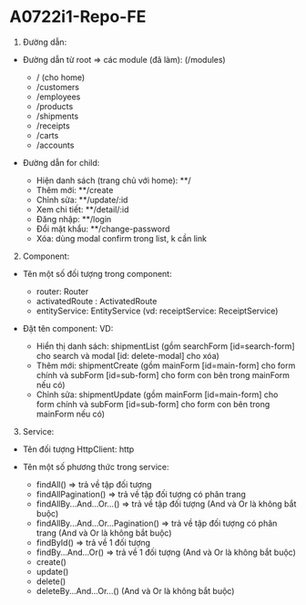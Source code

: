 # A0722i1-Repo-FE

1. Đường dẫn:
- Đường dẫn từ root => các module (đã làm): (/modules)
	+ / (cho home)
	+ /customers
	+ /employees
	+ /products
	+ /shipments
	+ /receipts
	+ /carts
	+ /accounts

- Đường dẫn for child:
	+ Hiện danh sách (trang chủ với home): **/
	+ Thêm mới: **/create
	+ Chỉnh sửa: **/update/:id
	+ Xem chi tiết: **/detail/:id
	+ Đăng nhập: **/login
	+ Đổi mật khẩu: **/change-password
	+ Xóa: dùng modal confirm trong list, k cần link

2. Component:
- Tên một số đối tượng trong component:
	+ router: Router
	+ activatedRoute : ActivatedRoute
	+ entityService: EntityService (vd: receiptService: ReceiptService)

- Đặt tên component:
	VD:
	+ Hiển thị danh sách: shipmentList (gồm searchForm [id=search-form] cho search và modal [id: delete-modal] cho xóa)
	+ Thêm mới: shipmentCreate (gồm mainForm [id=main-form] cho form chính và subForm [id=sub-form] cho form con bên trong mainForm nếu có)
	+ Chỉnh sửa: shipmentUpdate (gồm mainForm [id=main-form] cho form chính và subForm [id=sub-form] cho form con bên trong mainForm nếu có)

3. Service:
- Tên đối tượng HttpClient: http

- Tên một số phương thức trong service:
	+ findAll() => trả về tập đối tượng
	+ findAllPagination() => trả về tập đối tượng có phân trang
	+ findAllBy...And...Or...() => trả về tập đối tượng (And và Or là không bắt buộc)
	+ findAllBy...And...Or...Pagination() => trả về tập đối tượng có phân trang (And và Or là không bắt buộc)
	+ findById() => trả về 1 đối tượng
	+ findBy...And...Or() => trả về 1 đối tượng (And và Or là không bắt buộc)
	+ create() 
	+ update()
	+ delete()
	+ deleteBy...And...Or...() (And và Or là không bắt buộc)